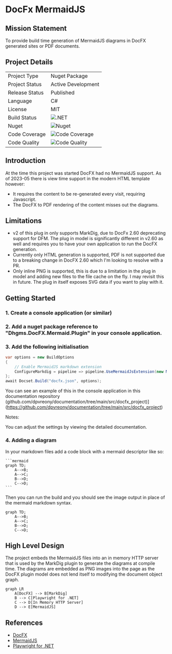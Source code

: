 # DocFx MermaidJS

## Mission Statement

To provide build time generation of MermaidJS diagrams in DocFX generated sites or PDF documents.

## Project Details

| | |
| ------------ | ------------- |
| Project Type | Nuget Package |
| Project Status | Active Development |
| Release Status | Published |
| Language | C# |
| License | MIT |
| Build Status | ![.NET]()
| Nuget | ![Nuget](https://img.shields.io/nuget/v/Dhgms.DocFx.MermaidJs.Plugin) |
| Code Coverage | ![Code Coverage]() |
| Code Quality | ![Code Quality]() |

## Introduction

At the time this project was started DocFX had no MermaidJS support. As of 2023-05 there is view time support in the modern HTML template however:

* It requires the content to be re-generated every visit, requiring Javascript.
* The DocFX to PDF rendering of the content misses out the diagrams.

## Limitations

* v2 of this plug in only supports MarkDig, due to DocFx 2.60 deprecating support for DFM. The plug in model is significantly different in v2.60 as well and requires you to have your own application to run the DocFX generation.
* Currently only HTML generation is supported, PDF is not supported due to a breaking change in DocFX 2.60 which I'm looking to resolve with a PR.
* Only inline PNG is supported, this is due to a limitation in the plug in model and adding new files to the file cache on the fly. I may revisit this in future. The plug in itself exposes SVG data if you want to play with it.

## Getting Started

### 1. Create a console application (or similar)
### 2. Add a nuget package reference to "Dhgms.DocFX.Mermaid.Plugin" in your console application.
### 3. Add the following initialisation

```cs
var options = new BuildOptions
{
    // Enable MermaidJS markdown extension
    ConfigureMarkdig = pipeline => pipeline.UseMermaidJsExtension(new MarkdownContext())
};
await Docset.Build("docfx.json", options);
```

You can see an example of this in the console application in this documentation repository (github.com/dpvreony/documentation/tree/main/src/docfx_project)](https://github.com/dpvreony/documentation/tree/main/src/docfx_project)

Notes:

You can adjust the settings by viewing the detailed documentation.

### 4. Adding a diagram

In your markdown files add a code block with a mermaid descriptor like so:

````
```mermaid
graph TD;
    A-->B;
    A-->C;
    B-->D;
    C-->D;
```
````

Then you can run the build and you should see the image output in place of the mermaid markdown syntax.

```mermaid
graph TD;
    A-->B;
    A-->C;
    B-->D;
    C-->D;
```

## High Level Design

The project embeds the MermaidJS files into an in memory HTTP server that is used by the MarkDig plugin to generate the diagrams at compile time. The diagrams are embedded as PNG images into the page as the DocFX plugin model does not lend itself to modifying the document object graph.

```mermaid
graph LR
    A[DocFX] --> B[MarkDig]
    B --> C[Playwright for .NET]
    C --> D[In Memory HTTP Server]
    D --> E[MermaidJS]
```

## References

* [DocFX](https://dotnet.github.io/docfx/)
* [MermaidJS](https://mermaid-js.github.io/mermaid/#/)
* [Playwright for .NET](https://playwright.dev/dotnet/)
